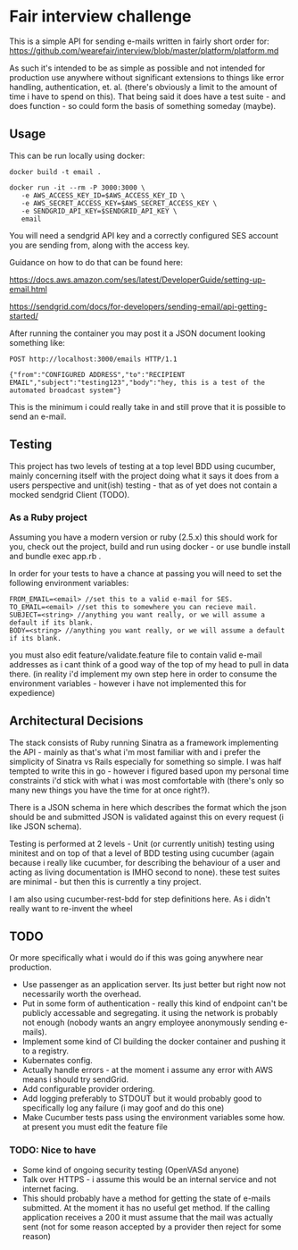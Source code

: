 # Fair interview challenge

This is a simple API for sending e-mails written in fairly short order for:
https://github.com/wearefair/interview/blob/master/platform/platform.md

As such it's intended to be as simple as possible and not intended for production use anywhere without significant extensions to things like error handling, authentication, et. al. (there's obviously a limit to the amount of time i have to spend on this). That being said it does have a test suite - and does function - so could form the basis of something someday (maybe).

## Usage

This can be run locally using docker:

`docker build -t email .`

``` 
docker run -it --rm -P 3000:3000 \
   -e AWS_ACCESS_KEY_ID=$AWS_ACCESS_KEY_ID \
   -e AWS_SECRET_ACCESS_KEY=$AWS_SECRET_ACCESS_KEY \
   -e SENDGRID_API_KEY=$SENDGRID_API_KEY \
   email
```

You will need a sendgrid API key and a correctly configured SES account you are sending from, along with the access key.

Guidance on how to do that can be found here:

https://docs.aws.amazon.com/ses/latest/DeveloperGuide/setting-up-email.html

https://sendgrid.com/docs/for-developers/sending-email/api-getting-started/

After running the container you may post it a JSON document looking something like:

```
POST http://localhost:3000/emails HTTP/1.1

{"from":"CONFIGURED ADDRESS","to":"RECIPIENT EMAIL","subject":"testing123","body":"hey, this is a test of the automated broadcast system"}
```

This is the minimum i could really take in and still prove that it is possible to send an e-mail.

## Testing

This project has two levels of testing at a top level BDD using cucumber, mainly concerning itself with the project doing what it says it does from a users perspective and unit(ish) testing - that as of yet does not contain a mocked sendgrid Client (TODO).

### As a Ruby project

Assuming you have a modern version or ruby (2.5.x) this should work for you, check out the project, build and run using docker - or use bundle install and bundle exec app.rb . 

In order for your tests to have a chance at passing you will need to set the following environment variables:
```
FROM_EMAIL=<email> //set this to a valid e-mail for SES.
TO_EMAIL=<email> //set this to somewhere you can recieve mail.
SUBJECT=<string> //anything you want really, or we will assume a default if its blank.
BODY=<string> //anything you want really, or we will assume a default if its blank.
```

you must also edit feature/validate.feature file to contain valid e-mail addresses as i cant think of a good way of the top of my head to pull in data there. (in reality i'd implement my own step here in order to consume the environment variables - however i have not implemented this for expedience)

## Architectural Decisions

The stack consists of Ruby running Sinatra as a framework implementing the API - mainly as that's what i'm most familiar with and i prefer the simplicity of Sinatra vs Rails especially for something so simple. I was half tempted to write this in go - however i figured based upon my personal time constraints i'd stick with what i was most comfortable with (there's only so many new things you have the time for at once right?).

There is a JSON schema in here which describes the format which the json should be and submitted JSON is validated against this on every request (i like JSON schema).

Testing is performed at 2 levels - Unit (or currently unitish) testing using minitest and on top of that a level of BDD testing using cucumber (again because i really like cucumber, for describing the behaviour of a user and acting as living documentation is IMHO second to none). these test suites are minimal - but then this is currently a tiny project.

I am also using cucumber-rest-bdd for step definitions here. As i didn't really want to re-invent the wheel

## TODO
Or more specifically what i would do if this was going anywhere near production.

* Use passenger as an application server. Its just better but right now not necessarily worth the overhead.
* Put in some form of authentication - really this kind of endpoint can't be publicly accessable and segregating. it using the network is probably not enough (nobody wants an angry employee anonymously sending e-mails).
* Implement some kind of CI building the docker container and pushing it to a registry.
* Kubernates config.
* Actually handle errors - at the moment i assume any error with AWS means i should try sendGrid.
* Add configurable provider ordering.
* Add logging preferably to STDOUT but it would probably good to specifically log any failure (i may goof and do this one)
* Make Cucumber tests pass using the environment variables some how. at present you must edit the feature file

### TODO: Nice to have

* Some kind of ongoing security testing (OpenVASd anyone)
* Talk over HTTPS - i assume this would be an internal service and not internet facing.
* This should probably have a method for getting the state of e-mails submitted. At the moment it has no useful get method. If the calling application receives a 200 it must assume that the mail was actually sent (not for some reason accepted by a provider then reject for some reason)